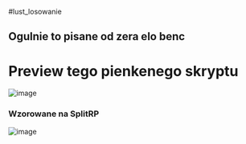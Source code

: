 #lust_losowanie
## Ogulnie to pisane od zera elo benc

# Preview tego pienkenego skryptu
![image](https://github.com/user-attachments/assets/cd337d43-0887-43e2-b39d-8633499d6cfe)


### Wzorowane na SplitRP
![image](https://github.com/user-attachments/assets/0a432ad8-af43-4156-8d82-ed236149743d)
